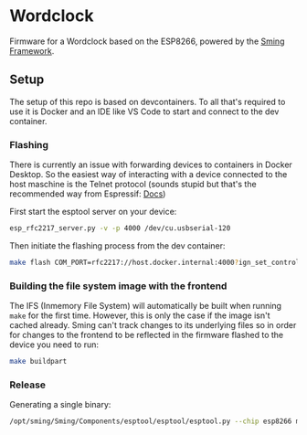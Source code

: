 # Wordclock

Firmware for a Wordclock based on the ESP8266, powered by the [Sming Framework](https://github.com/SmingHub/Sming).

## Setup

The setup of this repo is based on devcontainers. To all that's required to use it is Docker and an IDE like VS Code to start and connect to the dev container.

### Flashing

There is currently an issue with forwarding devices to containers in Docker Desktop. So the easiest way of interacting with a device connected to the host maschine is the Telnet protocol (sounds stupid but that's the recommended way from Espressif: [Docs](https://docs.espressif.com/projects/esp-idf/en/v5.1/esp32/api-guides/tools/idf-docker-image.html#using-remote-serial-port))

First start the esptool server on your device:

```bash
esp_rfc2217_server.py -v -p 4000 /dev/cu.usbserial-120
```

Then initiate the flashing process from the dev container:

```bash
make flash COM_PORT=rfc2217://host.docker.internal:4000?ign_set_control
```

### Building the file system image with the frontend

The IFS (Inmemory File System) will automatically be built when running `make` for the first time.
However, this is only the case if the image isn't cached already. Sming can't track changes to its underlying files so in order for changes to the frontend to be reflected in the firmware flashed to the device you need to run:

```bash
make buildpart
```

### Release

Generating a single binary:

```bash
/opt/sming/Sming/Components/esptool/esptool/esptool.py --chip esp8266 merge_bin -o ./wordclock-v1_0_0.bin --flash_mode dio --flash_freq 40m --flash_size 4MB 0x00000 ./out/Esp8266/release/firmware/rboot.bin 0x003fa000 ./out/Esp8266/release/firmware/partitions.bin 0x00002000 ./out/Esp8266/release/firmware/rom0.bin 0x000fa000 ./out/fwfs0.bin 0x003fc000 /opt/sming/Sming/Arch/Esp8266/Components/esp8266/sdk/bin/esp_init_data_default.bin
```
